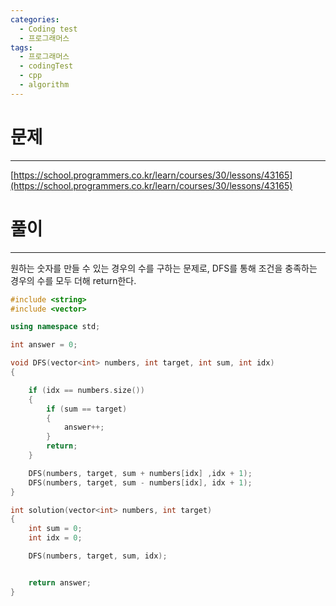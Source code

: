 ```yaml
---
categories:
  - Coding test
  - 프로그래머스
tags:
  - 프로그래머스
  - codingTest
  - cpp
  - algorithm
---
```

# 문제
___

[https://school.programmers.co.kr/learn/courses/30/lessons/43165](https://school.programmers.co.kr/learn/courses/30/lessons/43165)

# 풀이
___

원하는 숫자를 만들 수 있는 경우의 수를 구하는 문제로, DFS를 통해 조건을 충족하는 경우의 수를 모두 더해 return한다.


```c++
#include <string>
#include <vector>

using namespace std;

int answer = 0;

void DFS(vector<int> numbers, int target, int sum, int idx)
{

    if (idx == numbers.size())
    {
        if (sum == target)
        {
            answer++;
        }
        return;
    }

    DFS(numbers, target, sum + numbers[idx] ,idx + 1);
    DFS(numbers, target, sum - numbers[idx], idx + 1);
}

int solution(vector<int> numbers, int target)
{
    int sum = 0;
    int idx = 0;

    DFS(numbers, target, sum, idx);


    return answer;
}

```
